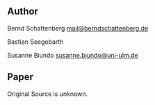 ## Author
Bernd Schattenberg <mail@berndschattenberg.de>

Bastian Seegebarth <no known mail>

Susanne Biundo <susanne.biundo@uni-ulm.de>

## Paper
Original Source is unknown.
